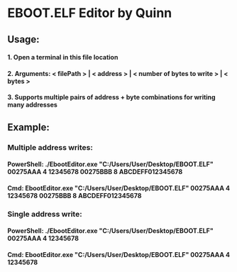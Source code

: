 # EBOOT.ELF Editor by Quinn

## Usage:
#### 1. Open a terminal in this file location
#### 2. Arguments: < filePath > | < address > | < number of bytes to write > | < bytes >
#### 3. Supports multiple pairs of address + byte combinations for writing many addresses

## Example:
### Multiple address writes:
#### PowerShell: ./EbootEditor.exe "C:/Users/User/Desktop/EBOOT.ELF" 00275AAA 4 12345678 00275BBB 8 ABCDEFF012345678
#### Cmd: EbootEditor.exe "C:/Users/User/Desktop/EBOOT.ELF" 00275AAA 4 12345678 00275BBB 8 ABCDEFF012345678
### Single address write:
#### PowerShell: ./EbootEditor.exe "C:/Users/User/Desktop/EBOOT.ELF" 00275AAA 4 12345678
#### Cmd: EbootEditor.exe "C:/Users/User/Desktop/EBOOT.ELF" 00275AAA 4 12345678
